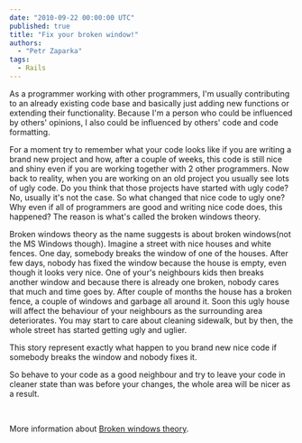 ```yaml
---
date: "2010-09-22 00:00:00 UTC"
published: true
title: "Fix your broken window!"
authors:
  - "Petr Zaparka"
tags:
  - Rails
---
```


<p>As a programmer working with other programmers, I&#39;m usually contributing to an already existing code base and basically just adding new functions or extending their functionality. Because I&#39;m a person who could be influenced by others&#39; opinions, I also could be influenced by others&#39; code and code formatting.&nbsp;</p>
<p>For a moment try to remember what your code looks like if you are writing a brand new project and how, after a couple of weeks, this code is still nice and shiny even if you are working together with 2 other programmers. Now back to reality, when you are working on an old project you usually see lots of ugly code. Do you think that those projects have started with ugly code? No, usually it&#39;s not the case. So what changed that nice code to ugly one? Why even if all of programmers are good and writing nice code does, this happened? The reason is what&#39;s called the broken windows theory.</p>
<p>Broken windows theory as the name suggests is about broken windows(not the MS Windows though). Imagine a street with nice houses and white fences. One day, somebody&nbsp;breaks&nbsp;the window of one of the houses. After few days, nobody has fixed the window because the house is empty, even though it looks very nice. One of your&#39;s neighbours kids then breaks another window and because there is already one broken, nobody cares that much and time goes by. After couple of months the house has a broken fence, a couple of windows and garbage all around it. Soon this ugly house will affect the behaviour of your neighbours as the surrounding area deteriorates. You may start to care about cleaning sidewalk, but by then, the whole street has started getting ugly and uglier.</p>
<p>This story represent exactly what happen to you brand new nice code if somebody breaks the window and nobody fixes it.</p>
<p>So behave to your code as a good neighbour and try to leave your code in cleaner state than was before your changes, the whole area will be nicer as a result.</p>
<p>&nbsp;</p>
<p>More information about <a href="http://en.wikipedia.org/wiki/Broken_windows_theory" target="_blank">Broken windows theory</a>.</p>
<p>&nbsp;</p>

